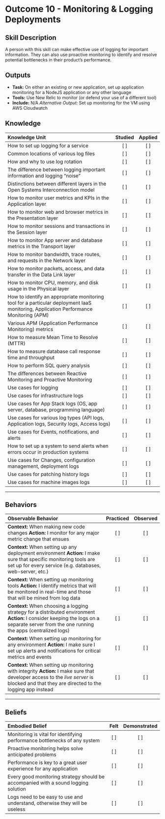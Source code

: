 # Outcome 10 - Monitoring & Logging Deployments

Skill Description
-----------------
A person with this skill can make effective use of logging for important information. They can also use proactive monitoring to identify and resolve potential bottlenecks in their product’s performance. 


Outputs
-------
- **Task:** On either an existing or new application, set up application monitoring for a NodeJS application or any other language
- **Tools:** Use New Relic to monitor (or defend your use of a different tool) 
- **Include:** N/A
*Alternative Output:* Set up monitoring for the VM using AWS Cloudwatch


## **Knowledge**

| Knowledge Unit   |      Studied      | Applied |
|:-----------------|:-----------------:|:---------:|
| How to set up logging for a service | [ ] | [ ] |
| Common locations of various log files | [ ] | [ ] |
| How and why to use log rotation | [ ] | [ ] |
| The difference between logging important information and logging “noise” | [ ] | [ ] |
| Distinctions between different layers in the Open Systems Interconnection model | [ ] | [ ] |
| How to monitor user metrics and KPIs in the Application layer  | [ ] | [ ] |
| How to monitor web and browser metrics in the Presentation layer  | [ ] | [ ] |
| How to monitor sessions and transactions in the Session layer  | [ ] | [ ] |
| How to monitor App server and database metrics in the Transport layer | [ ] | [ ] |
| How to monitor bandwidth, trace routes, and requests in the Network layer | [ ] | [ ] |
| How to monitor packets, access, and data transfer in the Data Link layer | [ ] | [ ] |
| How to monitor CPU, memory, and disk usage in the Physical layer | [ ] | [ ] |
| How to identify an appropriate monitoring tool for a particular deployment IaaS monitoring, Application Performance Monitoring (APM) | [ ] | [ ] |
| Various APM (Application Performance Monitoring) metrics | [ ] | [ ] |
| How to measure Mean Time to Resolve (MTTR) | [ ] | [ ] |
| How to measure database call response time and throughput | [ ] | [ ] |
| How to perform SQL query analysis | [ ] | [ ] |
| The differences between Reactive Monitoring and Proactive Monitoring | [ ] | [ ] |
| Use cases for logging | [ ] | [ ] |
| Use cases for infrastructure logs | [ ] | [ ] |
| Use cases for App Stack logs (OS, app server, database, programming language) | [ ] | [ ] |
| Use cases for various log types (API logs, Application logs, Security logs, Access logs) | [ ] | [ ] |
| Use cases for Events, notifications, and alerts | [ ] | [ ] |
| How to set up a system to send alerts when errors occur in production systems | [ ] | [ ] |
| Use cases for Changes, configuration management, deployment logs | [ ] | [ ] |
| Use cases for patching history logs | [ ] | [ ] |
| Use cases for machine images logs | [ ] | [ ] |


----------------


## **Behaviors**

| Observable Behavior   |      Practiced      | Observed |
|:----------------------|:------------------:|:--------:|
| **Context:** When making new code changes **Action:** I monitor for any major metric change that ensues | [ ] | [ ] |
| **Context:** When setting up any deployment environment **Action:** I make sure that specific monitoring tools are set up for every service (e.g. databases, web-server, etc.) | [ ] | [ ] |
| **Context:** When setting up monitoring tools **Action:** I identify metrics that will be monitored in real-time and those that will be mined from log data | [ ] | [ ] |
| **Context:** When choosing a logging strategy for a distributed environment **Action:** I consider keeping the logs on a separate server from the one running the apps (centralized logs) | [ ] | [ ] |
| **Context:** When setting up monitoring for any environment **Action:** I make sure I set up alerts and notifications for critical metrics and events | [ ] | [ ] |
| **Context:** When setting up monitoring with integrity **Action:** I make sure that developer access to the _live server_ is blocked and that they are directed to the logging app instead | [ ] | [ ] |


--------------


## **Beliefs**

| Embodied Belief   |      Felt      | Demonstrated |
|:------------------|:--------------:|:------------:|
| Monitoring is vital for identifying performance bottlenecks of any system | [ ] | [ ] |
| Proactive monitoring helps solve anticipated problems | [ ] | [ ] |
| Performance is key to a great user experience for any application | [ ] | [ ] |
| Every good monitoring strategy should be accompanied with a sound logging solution | [ ] | [ ] |
| Logs need to be easy to use and understand, otherwise they will be useless | [ ] | [ ] |
